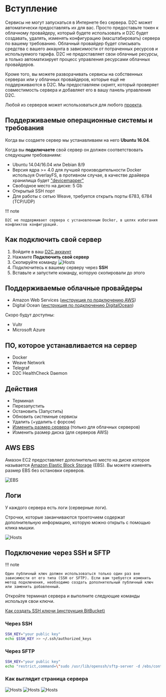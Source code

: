 # Вступление

Сервисы не могут запускаться в Интернете без сервера. D2C может автоматически предоставлять их для вас. Просто предоставьте токен к облачному провайдеру, который будете использовать и D2C будет создавать, удалять, изменять конфигурацию (масштабировать) сервера по вашему требованию. Облачный провайдер будет списывать средства с вашего аккаунта в зависимости от потраченных ресурсов и используемого тарифа. D2C не предоставляет свои облачные ресурсы, а только автоматизирует процесс управления ресурсами облачных провайдеров.

Кроме того, вы можете разворачивать сервисы на собственных серверах или у облачных провайдеров, которые ещё не поддерживаются в D2C. Мы предоставляем скрипт, который проверяет совместимость сервера и добавляет его в вашу панель управления D2C.

Любой из серверов может использоваться для любого [проекта](/getting-started/projects/).

## Поддерживаемые операционные системы и требования

Когда вы создаете сервер мы устанавливаем на него **Ubuntu 16.04**.

Когда вы **подключаете** свой сервер он должен соответствовать следующим требованиям:

- Ubuntu 14.04/16.04 или Debian 8/9
- Версия ядра >= 4.0 для лучшей производительности Docker используя OverlayFS, в противном случае,  в качестве драйвера хранилища будет ["devicemapper"](https://docs.docker.com/engine/userguide/storagedriver/selectadriver/)
- Свободное место на диске: 5 Gb
- Открытый SSH порт
- Для работы с сетью Weave, требуется открыть порты 6783, 6784 (TCP/UDP)

!!! note

    D2C не поддерживает сервера с установленным Docker, в целях избегания конфликтов конфигураций.

## Как подключить свой сервер

1. Войдите в ваш [D2C аккаунт](https://panel.d2c.io/account/signup)
2. Нажмите **Подключить свой сервер**
3. Скопируйте команду
![Hosts](../img/hosts_connect_own.png)
4. Подключитесь к вашему серверу через **SSH**
5. Вставьте и запустите команду, которую скопировали до этого

## Поддерживаемые облачные провайдеры

- Amazon Web Services ([инструкция по подключению AWS](/getting-started/cloud-providers/#amazon-web-services))
- Digital Ocean ([инструкция по подключению DigitalOcean](/getting-started/cloud-providers/#digital-ocean))

Скоро будут доступны:

- Vultr
- Microsoft Azure

## ПО, которое устанавливается на сервер

- Docker
- Weave Network
- Telegraf
- D2C HealthCheck Daemon

## Действия

- Терминал
- Перезапустить
- Остановить (Запустить)
- Обновить системные сервисы
- Удалить (+удалить с форсом)
- [Изменить размер сервера](/platform/scaling/#_3) (только для облачных серверов)
- Изменить размер диска (для серверов AWS)

## AWS EBS

Амазон EC2 предоставляет дополнительно место  на диске которое называется [Amazon Elastic Block Storage](https://aws.amazon.com/ebs/?nc1=h_ls) (EBS). Вы можете изменять размер EBS без остановки серверов.

![EBS](../img/scaling_ebs.png)

## Логи

У каждого сервера есть логи (серверные логи).

Строчки, которые заканчиваются троеточием содержат дополнительную информацию, которую можно открыть с помощью клика мышки.

![Hosts](../img/host_logs.png)

## Подключение через SSH и SFTP

!!! note

    Один публичный ключ должен использоваться только один раз вне зависимости от его типа (SSH or SFTP). Если вам требуется изменить метод подключения, необходимо создать дополнительный публичный ключ или заменить добавленный.

Откройте терминал сервера и выполните следующие команды используя свои ключи.

[Как создать SSH ключи (инструкция BitBucket)](https://confluence.atlassian.com/bitbucketserver/creating-ssh-keys-776639788.html)

### Через SSH

```bash
SSH_KEY="your public key"
echo $SSH_KEY >> ~/.ssh/authorized_keys
```

### Через SFTP

```bash
SSH_KEY="your public key"
echo "restrict,command=\"sudo /usr/lib/openssh/sftp-server -d /ebs/containers\" $SSH_KEY" >> ~/.ssh/authorized_keys
```

### Как выглядит страница сервера

![Hosts](../img/host_page.png)
![Hosts](../img/host_page2.png)
![Hosts](../img/host_page3.png)
